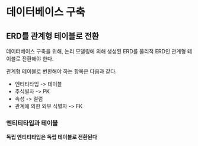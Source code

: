 # 데이터베이스 구축
## ERD를 관계형 테이블로 전환
데이터베이스 구축을 위해, 논리 모델링에 의해 생성된 ERD를 물리적 ERD인 관계형 테이블로 전환해야 한다. 

관계형 테이블로 변환해야 하는 항목은 다음과 같다. 
- 엔티티타입 -> 테이블
- 주식별자 -> PK
- 속성 -> 컬럼
- 관계에 의한 외부 식별자 -> FK

### 엔티티타입과 테이블
**독립 엔티티타입은 독립 테이블로 전환된다**



